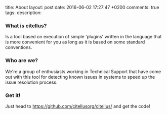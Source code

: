 title: About
layout: post
date: 2016-06-02 17:27:47 +0200
comments: true
tags:
description:

### What is citellus?

Is a tool based on execution of simple 'plugins' written in the language that is more convenient for you as long as it is based on some standard conventions.


### Who are we?

We're a group of enthusiasts working in Technical Support that have come out with this tool for detecting known issues in systems to speed up the issue resolution process.

### Get it!

Just head to <https://github.com/citellusorg/citellus/> and get the code!
